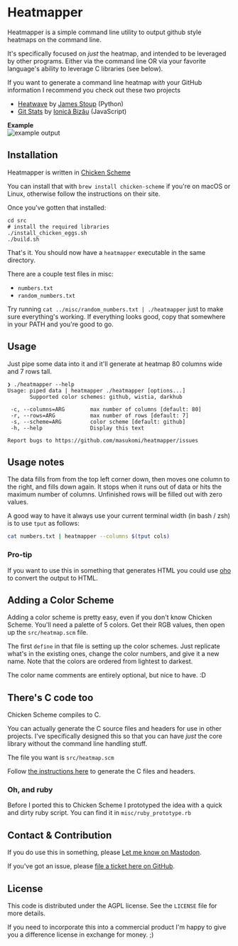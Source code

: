 # Heatmapper

Heatmapper is a simple command line utility to output github style
heatmaps on the command line.

It's specifically focused on *just* the heatmap, and intended to be leveraged by other programs. Either via the command line OR via your favorite language's ability to leverage C libraries (see below).

If you want to generate a command line heatmap *with* your GitHub information I recommend you
check out these two projects

-   [Heatwave](https://github.com/james-stoup/heatwave) by [James
    Stoup](https://github.com/james-stoup) (Python)
-   [Git Stats](https://github.com/IonicaBizau/git-stats) by [Ionică
    Bizău](https://github.com/IonicaBizau) (JavaScript)

**Example**  
![example output](../readme_images/images/style_examples.png)

## Installation

Heatmapper is written in [Chicken Scheme](https://wiki.call-cc.org)

You can install that with `brew install chicken-scheme` if
you're on macOS or Linux, otherwise follow the instructions on their
site.

Once you've gotten that installed:

    cd src
    # install the required libraries
    ./install_chicken_eggs.sh
    ./build.sh

That's it. You should now have a `heatmapper` executable in
the same directory. 

There are a couple test files in misc:
- `numbers.txt`
- `random_numbers.txt`

Try running `cat ../misc/random_numbers.txt | ./heatmapper` just to make sure everything's working.
If everything looks good, copy that somewhere in your PATH and you're good to go.


## Usage

Just pipe some data into it and it\'ll generate at heatmap 80 columns
wide and 7 rows tall.

``` bogus
❯ ./heatmapper --help
Usage: piped data | heatmapper ./heatmapper [options...]
       Supported color schemes: github, wistia, darkhub

 -c, --columns=ARG        max number of columns [default: 80]
 -r, --rows=ARG           max number of rows [default: 7]
 -s, --scheme=ARG         color scheme [default: github]
 -h, --help               Display this text

Report bugs to https://github.com/masukomi/heatmapper/issues
```


## Usage notes

The data fills from from the top left corner down, then moves one column
to the right, and fills down again. It stops when it runs out of data or
hits the maximum number of columns. Unfinished rows will be filled out with
zero values.


A good way to have it always use your current terminal width (in bash / zsh) is to use `tput` as follows:

``` bash
cat numbers.txt | heatmapper --columns $(tput cols)
```

### Pro-tip

If you want to use this in something that generates HTML you could use [oho](https://github.com/masukomi/oho) to convert the output to HTML. 

## Adding a Color Scheme

Adding a color scheme is pretty easy, even if you don't know Chicken
Scheme. You'll need a palette of 5 colors. Get their RGB values, then
open up the `src/heatmap.scm` file.

The first `define` in that file is setting up the color
schemes. Just replicate what's in the existing ones, change the color
numbers, and give it a new name. Note that the colors are ordered from
lightest to darkest.

The color name comments are entirely optional, but nice to have. :D

## There's C code too

Chicken Scheme compiles to C.

You can actually generate the C source files and headers for use in
other projects. I've specifically designed this so that you can have
*just* the core library without the command line handling stuff.

The file you want is `src/heatmap.scm`

Follow [the instructions
here](https://wiki.call-cc.org/man/5/Deployment#distributing-compiled-c-files)
to generate the C files and headers.

### Oh, and ruby
Before I ported this to Chicken Scheme I prototyped the idea with a quick and dirty ruby script. You can find it in `misc/ruby_prototype.rb`

## Contact & Contribution

If you do use this in something, please [Let me know on
Mastodon](https://connectified.com/@masukomi).

If you've got an issue, please [file a ticket here on
GitHub](https://github.com/masukomi/heatmapper/issues).

## License
This code is distributed under the AGPL license. See the `LICENSE` file for more details.

If you need to incorporate this into a commercial product I'm happy to give you a difference license in exchange for money. ;) 
